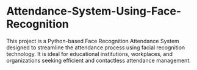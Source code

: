 # Attendance-System-Using-Face-Recognition
This project is a Python-based Face Recognition Attendance System designed to streamline the attendance process using facial recognition technology. It is ideal for educational institutions, workplaces, and organizations seeking efficient and contactless attendance management.
